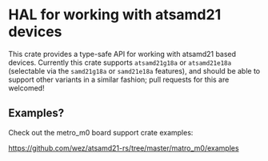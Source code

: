 # HAL for working with atsamd21 devices

This crate provides a type-safe API for working with atsamd21 based devices.
Currently this crate supports `atsamd21g18a` or `atsamd21e18a` (selectable
via the `samd21g18a` or `samd21e18a` features), and should be able to support
other variants in a similar fashion; pull requests for this are welcomed!

## Examples?

Check out the metro_m0 board support crate examples:

https://github.com/wez/atsamd21-rs/tree/master/matro_m0/examples
